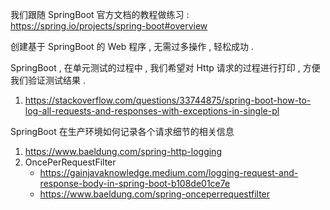 


我们跟随 SpringBoot 官方文档的教程做练习 : https://spring.io/projects/spring-boot#overview

创建基于 SpringBoot 的 Web 程序 , 无需过多操作 , 轻松成功 . 


SpringBoot , 在单元测试的过程中 , 我们希望对 Http 请求的过程进行打印 , 方便我们验证测试结果 . 
1. https://stackoverflow.com/questions/33744875/spring-boot-how-to-log-all-requests-and-responses-with-exceptions-in-single-pl


SpringBoot 在生产环境如何记录各个请求细节的相关信息
1. https://www.baeldung.com/spring-http-logging
2. OncePerRequestFilter
   - https://gainjavaknowledge.medium.com/logging-request-and-response-body-in-spring-boot-b108de01ce7e
   - https://www.baeldung.com/spring-onceperrequestfilter
